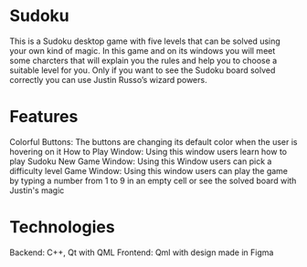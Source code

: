 # Sudoku

This is a Sudoku desktop game with five levels that can be solved using your own kind of magic. 
In this game and on its windows you will meet some charcters that will explain you the rules and help you to choose a suitable level for you.
Only if you want to see the Sudoku board solved correctly you can use Justin Russo’s wizard powers.

# Features
Colorful Buttons: The buttons are changing its default color when the user is hovering on it
How to Play Window: Using this window users learn how to play Sudoku 
New Game Window: Using this Window users can pick a difficulty level
Game Window: Using this window users can play the game by typing a number from 1 to 9 in an empty cell or see the solved board with Justin's magic

# Technologies
Backend: C++, Qt with QML
Frontend: Qml with design made in Figma
